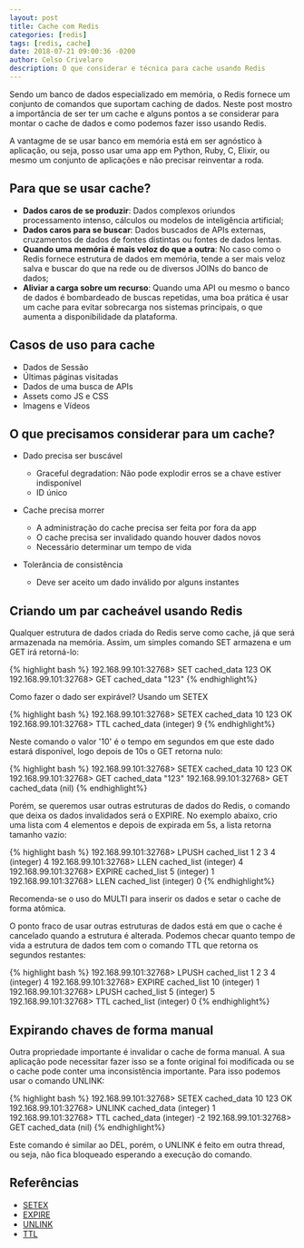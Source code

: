 ```yaml
---
layout: post
title: Cache com Redis 
categories: [redis]
tags: [redis, cache]
date: 2018-07-21 09:00:36 -0200
author: Celso Crivelaro
description: O que considerar e técnica para cache usando Redis 
---
```


Sendo um banco de dados especializado em memória, o Redis fornece um conjunto de comandos que suportam caching de dados. Neste post mostro a importância de ser ter um cache e alguns pontos a se considerar para montar o cache de dados e como podemos fazer isso usando Redis.

A vantagme de se usar banco em memória está em ser agnóstico à aplicação, ou seja, posso usar uma app em Python, Ruby, C, Elixir, ou mesmo um conjunto de aplicações e não precisar reinventar a roda.

## Para que se usar cache?

- **Dados caros de se produzir**: Dados complexos oriundos processamento intenso, cálculos ou modelos de inteligência artificial;
- **Dados caros para se buscar**: Dados buscados de APIs externas, cruzamentos de dados de fontes distintas ou fontes de dados lentas.
- **Quando uma memória é mais veloz do que a outra**: No caso como o Redis fornece estrutura de dados em memória, tende a ser mais veloz salva e buscar do que na rede ou de diversos JOINs do banco de dados;
- **Aliviar a carga sobre um recurso**: Quando uma API ou mesmo o banco de dados é bombardeado de buscas repetidas, uma boa prática é usar um cache para evitar sobrecarga nos sistemas principais, o que aumenta a disponibilidade da plataforma. 

## Casos de uso para cache

- Dados de Sessão
- Últimas páginas visitadas
- Dados de uma busca de APIs
- Assets como JS e CSS
- Imagens e Vídeos

## O que precisamos considerar para um cache?

- Dado precisa ser buscável
  - Graceful degradation: Não pode explodir erros se a chave estiver indisponível
  - ID único

- Cache precisa morrer
  - A administração do cache precisa ser feita por fora da app
  - O cache precisa ser invalidado quando houver dados novos
  - Necessário determinar um tempo de vida

- Tolerância de consistência
  - Deve ser aceito um dado inválido por alguns instantes

## Criando um par cacheável usando Redis

Qualquer estrutura de dados criada do Redis serve como cache, já que será armazenada na memória. Assim, um simples comando SET armazena e um GET irá retorná-lo:

{% highlight bash %}
192.168.99.101:32768> SET cached_data 123
OK
192.168.99.101:32768> GET cached_data
"123"
{% endhighlight%}

Como fazer o dado ser expirável? Usando um SETEX

{% highlight bash %}
192.168.99.101:32768> SETEX cached_data 10 123
OK
192.168.99.101:32768> TTL cached_data
(integer) 9
{% endhighlight%}

Neste comando o valor '10' é o tempo em segundos em que este dado estará disponível, logo depois de 10s o GET retorna nulo:

{% highlight bash %}
192.168.99.101:32768> SETEX cached_data 10 123
OK
192.168.99.101:32768> GET cached_data
"123"
192.168.99.101:32768> GET cached_data
(nil)
{% endhighlight%}

Porém, se queremos usar outras estruturas de dados do Redis, o comando que deixa os dados invalidados será o EXPIRE. No exemplo abaixo, crio uma lista com 4 elementos e depois de expirada em 5s, a lista retorna tamanho vazio:

{% highlight bash %}
192.168.99.101:32768> LPUSH cached_list 1 2 3 4
(integer) 4
192.168.99.101:32768> LLEN cached_list
(integer) 4
192.168.99.101:32768> EXPIRE cached_list 5
(integer) 1
192.168.99.101:32768> LLEN cached_list
(integer) 0
{% endhighlight%}

Recomenda-se o uso do MULTI para inserir os dados e setar o cache de forma atômica.

O ponto fraco de usar outras estruturas de dados está em que o cache é cancelado quando a estrutura é alterada. Podemos checar quanto tempo de vida a estrutura de dados tem com o comando TTL que retorna os segundos restantes:

{% highlight bash %}
192.168.99.101:32768> LPUSH cached_list 1 2 3 4
(integer) 4
192.168.99.101:32768> EXPIRE cached_list 10
(integer) 1
192.168.99.101:32768> LPUSH cached_list 5
(integer) 5
192.168.99.101:32768> TTL cached_list
(integer) 0
{% endhighlight%}

## Expirando chaves de forma manual

Outra propriedade importante é invalidar o cache de forma manual. A sua aplicação pode necessitar fazer isso se a fonte original foi modificada ou se o cache pode conter uma inconsistência importante. Para isso podemos usar o comando UNLINK:

{% highlight bash %}
192.168.99.101:32768> SETEX cached_data 10 123
OK
192.168.99.101:32768> UNLINK cached_data
(integer) 1
192.168.99.101:32768> TTL cached_data
(integer) -2
192.168.99.101:32768> GET cached_data
(nil)
{% endhighlight%}

Este comando é similar ao DEL, porém, o UNLINK é feito em outra thread, ou seja, não fica bloqueado esperando a execução do comando.

## Referências
- [SETEX](https://redis.io/commands/setex)
- [EXPIRE](https://redis.io/commands/expire)
- [UNLINK](https://redis.io/commands/unlink)
- [TTL](https://redis.io/commands/ttl)
